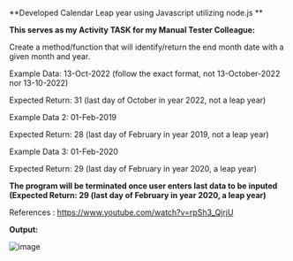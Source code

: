 **Developed Calendar Leap year using Javascript utilizing node.js **

**This serves as my Activity TASK for my Manual Tester Colleague:**

Create a method/function that will identify/return the end month date with a given month and year.

Example Data: 13-Oct-2022 (follow the exact format, not 13-October-2022 nor 13-10-2022)

Expected Return: 31 (last day of October in year 2022, not a leap year)

Example Data 2: 01-Feb-2019

Expected Return: 28 (last day of February in year 2019, not a leap year)

Example Data 3: 01-Feb-2020

Expected Return: 29 (last day of February in year 2020, a leap year)

**The program will be terminated once user enters last data to be inputed (Expected Return: 29 (last day of February in year 2020, a leap year)**

References : https://www.youtube.com/watch?v=rpSh3_QjrjU

**Output:**

![image](https://github.com/user-attachments/assets/0de84bf0-2b72-43f6-93c5-f77086dd304c)


